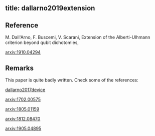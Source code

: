 title: dallarno2019extension
---

## Reference

 M. Dall'Arno, F. Buscemi, V. Scarani, Extension of the Alberti-Ulhmann criterion beyond qubit dichotomies, 

[arxiv:1910.04294](https://arxiv.org/abs/1910.04294)


## Remarks

This paper is quite badly written. Check some of the references:

[dallarno2017device](dallarno2017device)

[arxiv:1702.00575](https://arxiv.org/abs/1702.00575)

[arxiv:1805.01159](https://arxiv.org/abs/1805.01159)

[arxiv:1812.08470](https://arxiv.org/abs/1812.08470)

[arxiv:1905.04895](https://arxiv.org/abs/1905.04895)


